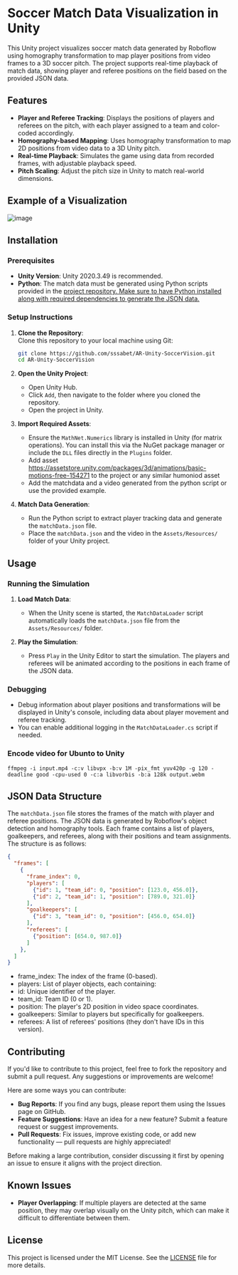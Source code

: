 # Soccer Match Data Visualization in Unity

This Unity project visualizes soccer match data generated by Roboflow using homography transformation to map player positions from video frames to a 3D soccer pitch. The project supports real-time playback of match data, showing player and referee positions on the field based on the provided JSON data.

## Features

- **Player and Referee Tracking**: Displays the positions of players and referees on the pitch, with each player assigned to a team and color-coded accordingly.
- **Homography-based Mapping**: Uses homography transformation to map 2D positions from video data to a 3D Unity pitch.
- **Real-time Playback**: Simulates the game using data from recorded frames, with adjustable playback speed.
- **Pitch Scaling**: Adjust the pitch size in Unity to match real-world dimensions.

## Example of a Visualization
![image](https://github.com/user-attachments/assets/390d5dc7-210e-42f1-bffb-48d82ce6f745)


## Installation

### Prerequisites

- **Unity Version**: Unity 2020.3.49 is recommended.
- **Python**: The match data must be generated using Python scripts provided in the [project repository. Make sure to have Python installed along with required dependencies to generate the JSON data.](https://github.com/sssabet/RoboflowSport)

### Setup Instructions

1. **Clone the Repository**:  
   Clone this repository to your local machine using Git:
   ```bash
   git clone https://github.com/sssabet/AR-Unity-SoccerVision.git
   cd AR-Unity-SoccerVision
2. **Open the Unity Project**:
   - Open Unity Hub.
   - Click `Add`, then navigate to the folder where you cloned the repository.
   - Open the project in Unity.

3. **Import Required Assets**:
   - Ensure the `MathNet.Numerics` library is installed in Unity (for matrix operations). You can install this via the NuGet package manager or include the `DLL` files directly in the `Plugins` folder.
   - Add asset https://assetstore.unity.com/packages/3d/animations/basic-motions-free-154271 to the project or any similar humoniod asset
   - Add the matchdata and a video generated from the python script or use the provided example.

5. **Match Data Generation**:
   - Run the Python script to extract player tracking data and generate the `matchData.json` file.
   - Place the `matchData.json` and the video in the `Assets/Resources/` folder of your Unity project.

## Usage

### Running the Simulation

1. **Load Match Data**:
   - When the Unity scene is started, the `MatchDataLoader` script automatically loads the `matchData.json` file from the `Assets/Resources/` folder.

2. **Play the Simulation**:
   - Press `Play` in the Unity Editor to start the simulation. The players and referees will be animated according to the positions in each frame of the JSON data.

### Debugging

- Debug information about player positions and transformations will be displayed in Unity's console, including data about player movement and referee tracking.
- You can enable additional logging in the `MatchDataLoader.cs` script if needed.

### Encode video for Ubunto to Unity
```
ffmpeg -i input.mp4 -c:v libvpx -b:v 1M -pix_fmt yuv420p -g 120 -deadline good -cpu-used 0 -c:a libvorbis -b:a 128k output.webm
```

## JSON Data Structure

The `matchData.json` file stores the frames of the match with player and referee positions. The JSON data is generated by Roboflow's object detection and homography tools. Each frame contains a list of players, goalkeepers, and referees, along with their positions and team assignments. The structure is as follows:

```json
{
  "frames": [
    {
      "frame_index": 0,
      "players": [
        {"id": 1, "team_id": 0, "position": [123.0, 456.0]},
        {"id": 2, "team_id": 1, "position": [789.0, 321.0]}
      ],
      "goalkeepers": [
        {"id": 3, "team_id": 0, "position": [456.0, 654.0]}
      ],
      "referees": [
        {"position": [654.0, 987.0]}
      ]
    },
  ]
}
```

   - frame_index: The index of the frame (0-based).
   - players: List of player objects, each containing:
   - id: Unique identifier of the player.
   - team_id: Team ID (0 or 1).
   - position: The player's 2D position in video space coordinates.
   - goalkeepers: Similar to players but specifically for goalkeepers.
   - referees: A list of referees' positions (they don't have IDs in this version).


## Contributing

If you'd like to contribute to this project, feel free to fork the repository and submit a pull request. Any suggestions or improvements are welcome! 

Here are some ways you can contribute:

- **Bug Reports**: If you find any bugs, please report them using the Issues page on GitHub.
- **Feature Suggestions**: Have an idea for a new feature? Submit a feature request or suggest improvements.
- **Pull Requests**: Fix issues, improve existing code, or add new functionality — pull requests are highly appreciated!

Before making a large contribution, consider discussing it first by opening an issue to ensure it aligns with the project direction.

## Known Issues
- **Player Overlapping**: If multiple players are detected at the same position, they may overlap visually on the Unity pitch, which can make it difficult to differentiate between them.

## License
This project is licensed under the MIT License. See the [LICENSE](LICENSE) file for more details.

